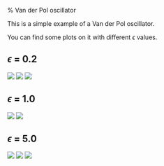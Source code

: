 % Van der Pol oscillator

This is a simple example of a Van der Pol oscillator.

You can find some plots on it with different $\epsilon$ values.

## $\epsilon$ = 0.2
![](./epsilon_0_2_1.png)
![](./epsilon_0_2_2.png)
![](./epsilon_0_2_3.png)

## $\epsilon$ = 1.0
![](./epsilon_1_1.png)
![](./epsilon_1_2.png)

## $\epsilon$ = 5.0
![](./epsilon_5_1.png)
![](./epsilon_5_2.png)
![](./epsilon_5_3.png)

